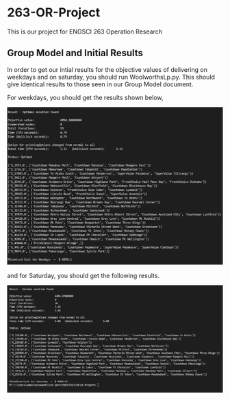 # 263-OR-Project
This is our project for ENGSCI 263 Operation Research

## Group Model and Initial Results

In order to get our intial results for the objective values of delivering on weekdays and on saturday, you should run 
WoolworthsLp.py. This should give identical results to those seen in our Group Model document. 

For weekdays, you should get the results shown below,

![lpweekday.PNG](/lpweekday.PNG)

and for Saturday, you should get the following results.

![lpsaturday.PNG](/lpsaturday.PNG)
